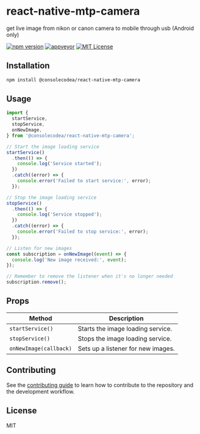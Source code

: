 # react-native-mtp-camera

get live image from nikon or canon camera to mobile through usb (Android only)

[![npm version](https://img.shields.io/npm/v/@consolecodea/react-native-mtp-camera.svg)](https://www.npmjs.com/package/react-native-simple-recyclerlistview)
[![appveyor](https://ci.appveyor.com/api/projects/status/foon3b5reptapqgo/branch/main?svg=true)](https://ci.appveyor.com/project/consolecodea/react-native-mtp-camera)
[![MIT License](https://img.shields.io/badge/License-MIT-green.svg)](https://choosealicense.com/licenses/mit/)

## Installation

```sh
npm install @consolecodea/react-native-mtp-camera
```

## Usage

```js
import {
  startService,
  stopService,
  onNewImage,
} from '@consolecodea/react-native-mtp-camera';

// Start the image loading service
startService()
  .then(() => {
    console.log('Service started');
  })
  .catch((error) => {
    console.error('Failed to start service:', error);
  });

// Stop the image loading service
stopService()
  .then(() => {
    console.log('Service stopped');
  })
  .catch((error) => {
    console.error('Failed to stop service:', error);
  });

// Listen for new images
const subscription = onNewImage((event) => {
  console.log('New image received:', event);
});

// Remember to remove the listener when it's no longer needed
subscription.remove();
```

## Props

| Method                 | Description                        |
| ---------------------- | ---------------------------------- |
| `startService()`       | Starts the image loading service.  |
| `stopService()`        | Stops the image loading service.   |
| `onNewImage(callback)` | Sets up a listener for new images. |

## Contributing

See the [contributing guide](CONTRIBUTING.md) to learn how to contribute to the repository and the development workflow.

## License

MIT

